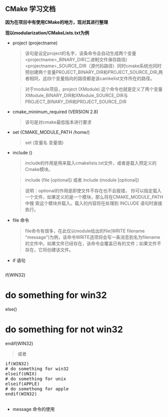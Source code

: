 ## CMake 学习文档

**因为在项目中有使用CMake的地方，现对其进行整理**

**现以modularization/CMakeLists.txt为例**

* project (projectname) 

   > 该句是设定project的名字，该条命令会自动生成两个变量 \<projectname\>_BINARY_DIR(二进制文件保存路径) \<projectname\>_SOURCE_DIR（源代码路径）同时cmake系统也同时预创建两个变量PROJECT_BINARY_DIR和PROJECT_SOURCE_DIR,两者相同，这四个变量指向的路径都是该camkelist文件所在的路径。

   > 对于module项目，project (XModule) 这个命令也就是定义了两个变量 XModule_BINARY_DIR和XModule_SOURCE_DIR与PROJECT_BINARY_DIR和PROJECT_SOURCE_DIR

* cmake_minimum_required (VERSION 2.8)

   > 该句是对cmake最低版本进行要求

* set (CMAKE_MODULE_PATH /home/)

   > set (变量名 变量值)

* include ()

   > include的作用是用来载入cmakelists.txt文件，或者是载入预定义的Cmake模块。

   > include (file [optional]) 或者 include (module [optional])

   > 说明：optional的作用是即使文件不存在也不会报错， 你可以指定载入一个文件，如果定义的是一个模块，那么将在CMAKE_MODULE_PATH中搜
索这个模块并载入。载入的内容将在处理到 INCLUDE 语句时直接执行。

* file 命令

   > file命令有很多，在此仅以module给出的file(WRITE filename "message")为例，该命令WRITE选项将会写一条消息到名为filename的文件中。如果文件已经存在，该命令会覆盖已有的文件；如果文件不存在，它将创建该文件。

* if 语句

   <pre>
if(WIN32) 
# do something for win32 
else() 
# do something for not win32 
endif(WIN32)
   </pre>

> 或者

   <pre>
if(WIN32)
# do something for win32
elseif(UNIX)
# do something for unix
elseif(APPLE)
# do somethong for apple
endif(WIN32)
   </pre>

* message 命令的使用

